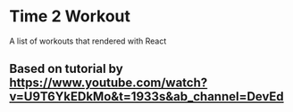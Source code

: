 # Time 2 Workout
A list of workouts that rendered with React

## Based on tutorial by https://www.youtube.com/watch?v=U9T6YkEDkMo&t=1933s&ab_channel=DevEd
